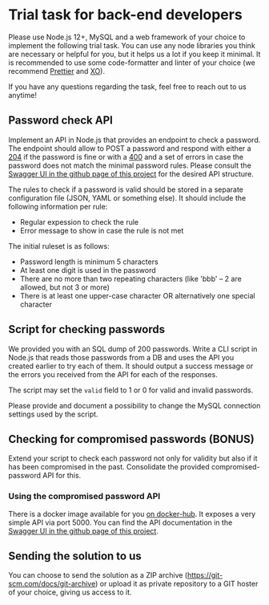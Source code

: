 # Trial task for back-end developers

Please use Node.js 12+, MySQL and a web framework of your choice to implement the following trial task. You can use any node libraries you think are necessary or helpful for you, but it helps us a lot if you keep it minimal. It is recommended to use some code-formatter and linter of your choice (we recommend [Prettier](https://prettier.io/) and [XO](https://github.com/xojs/xo)).

If you have any questions regarding the task, feel free to reach out to us anytime!

## Password check API

Implement an API in Node.js that provides an endpoint to check a password. The endpoint should allow to POST a password and respond with either a [204](https://httpstatusdogs.com/204-no-content) if the password is fine or with a [400](https://httpstatusdogs.com/400-bad-request) and a set of errors in case the password does not match the minimal password rules. Please consult the [Swagger UI in the github page of this project](https://erasys.github.io/backend-trial-task/?url=swagger.yml) for the desired API structure.

The rules to check if a password is valid should be stored in a separate configuration file (JSON, YAML or something else). It should include the following information per rule:

- Regular expession to check the rule
- Error message to show in case the rule is not met

The initial ruleset is as follows:

- Password length is minimum 5 characters
- At least one digit is used in the password
- There are no more than two repeating characters (like 'bbb' – 2 are allowed, but not 3 or more)
- There is at least one upper-case character OR alternatively one special character

## Script for checking passwords

We provided you with an SQL dump of 200 passwords. Write a CLI script in Node.js that reads those passwords from a DB and uses the API you created earlier to try each of them. It should output a success message or the errors you received from the API for each of the responses.

The script may set the `valid` field to 1 or 0 for valid and invalid passwords.

Please provide and document a possibility to change the MySQL connection settings used by the script.

## Checking for compromised passwords (BONUS)

Extend your script to check each password not only for validity but also if it has been compromised in the past. Consolidate the provided compromised-password API for this.

### Using the compromised password API

There is a docker image available for you [on docker-hub](https://hub.docker.com/r/erasys/compromised-pw-api). It exposes a very simple API via port 5000. You can find the API documentation in the [Swagger UI in the github page of this project](https://erasys.github.io/backend-trial-task/?url=swagger-compromised.yml).

## Sending the solution to us

You can choose to send the solution as a ZIP archive (https://git-scm.com/docs/git-archive) or upload it as private repository to a GIT hoster of your choice, giving us access to it.
